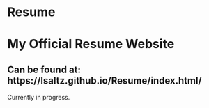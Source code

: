 # Resume
<h1>My Official Resume Website</h1>
<h2>Can be found at: https://lsaltz.github.io/Resume/index.html/</h2>
<p>Currently in progress.<p>
